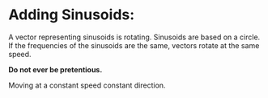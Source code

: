 # Adding Sinusoids:

A vector representing sinusoids is rotating.
Sinusoids are based on a circle.
If the frequencies of the sinusoids are the same, vectors rotate at the same speed.

**Do not ever be pretentious.**

Moving  at a constant speed constant direction.